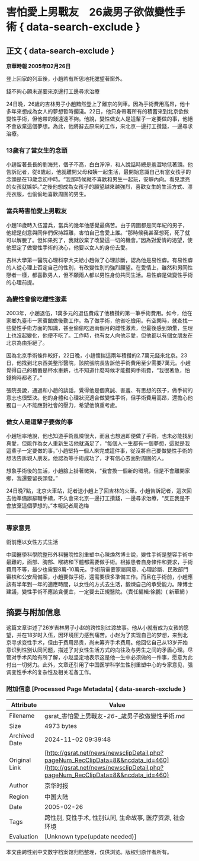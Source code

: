 # 害怕愛上男戰友　26歲男子欲做變性手術 { data-search-exclude }

## 正文 { data-search-exclude }
**京華時報 2005年02月26日**

登上回家的列車後，小趙若有所思地托腮望著窗外。

錢不夠心願未遂要來京邊打工邊尋求治療

24日晚，26歲的吉林男子小趙黯然登上了離京的列車。因為手術費用高昂，他十多年來想成為女人的夢想暫時擱淺。22日，他只身帶著所有的積蓄來到北京欲做變性手術，但他帶的錢遠遠不夠。他說，變性做女人是這輩子一定要做的事，他絕不會放棄這個夢想。為此，他將辭去原來的工作，來北京一邊打工攢錢，一邊尋求治療。

### 13歲有了當女生的念頭

小趙留著長長的劉海兒，個子不高，白白淨淨，和人說話時總是羞澀地低著頭。他告訴記者，從8歲起，他就離開父母和姨一起生活，最開始意識自己有當女孩子的念頭是在13歲念初中時。“我那時候就不喜歡和男生一起玩，安靜內向。看見漂亮的女孩就嫉妒。”之後他想成為女孩子的願望越來越強烈，喜歡女生的生活方式、漂亮衣服，也偷偷地喜歡周圍的男生。

### 當兵時害怕愛上男戰友

小趙18歲時入伍當兵，當兵的幾年他感覺最痛苦。由于周圍都是同年紀的男子，他總是刻意與同伴們保持距離，害怕自己會愛上誰。“那時候我甚至想死，死了就可以解脫了。但如果死了，我就放棄了改變這一切的機會。”因為對愛情的渴望，使他堅定了做變性手術的決心，他要以女人的身份去愛。

吉林大學第一醫院心理科李大夫給小趙做了心理診斷，認為他是易性癖。有易性癖的人從心理上否定自己的性別，有改變性別的強烈願望。在愛情上，雖然和男同性戀者一樣，都喜歡男人，但不願兩人都以男性身份共同生活。易性癖是做變性手術的心理前提。

### 為變性曾偷吃雌性激素

2003年，小趙退伍，1萬多元的退伍費成了他積攢的第一筆手術費用。如今，他在家鄉九臺市一家賓館做後勤工作。為了做手術，他省吃儉用。有空閑時，就查找一些變性手術方面的知識，甚至偷偷吃過兩個月的雌性激素，但最後感到頭暈，生理上也沒起變化，他便不吃了。工作時，也有女人向他示愛，但他都以有個女朋友在北京為由拒絕了。

因為北京手術條件較好，22日晚，小趙懷揣這兩年積攢的2.7萬元錢來北京。23日，他找到北京西美整形醫院，該院張院長告訴他手術費用至少需要7萬元。小趙覺得自己的積蓄是杯水車薪，也不知道什麼時候才能攢夠手術費，“我很著急，怕錢夠時都老了。”

張院長說，通過和小趙的談話，覺得他是個真誠、害羞、有思想的孩子，做手術的意志也很堅決。他的身體和心理狀況適合做變性手術，但手術費用高昂，還擔心他獨自一人不能應對社會的壓力，希望他慎重考慮。

### 做女人是這輩子要做的事

小趙坦率地說，他也知道手術風險很大，而且也想過即便做了手術，也未必能找到真愛，但能作為女人重新生活他就滿足了，“每個人一生都有一個夢想，這就是我這輩子一定要做的事。”小趙堅持一個人來完成這件事，從沒將自己要做變性手術的想法告訴親人朋友。他認為等手術成功了，才有信心去面對周圍的人。

想象手術後的生活，小趙臉上掛著微笑，“我會換一個新的環境，但是不會離開家鄉，我還要留長頭發。”

24日晚7點，北京火車站，記者送小趙上了回吉林的火車。小趙告訴記者，這次回去他準備辦辭職手續，不久會來北京一邊打工攢錢，一邊尋求治療，“反正我是不會放棄這個夢想的。”本報記者周逸梅

---

### 專家意見

術前應以女性方式生活

中國醫學科學院整形外科醫院性別重塑中心陳煥然博士說，變性手術是整容手術中最難的，面部、胸部、喉結和下體都需要做手術。根據患者自身條件和要求，手術費用不等，最少也需要8萬-10萬元。手術前需要家屬同意、心理診斷、民政部門審核和公安局備案，小趙要做手術，還需要很多準備工作。而且在手術前，小趙應該有半年到一年的適應時間，以女性的方式去生活，鍛煉自己的承受能力。陳博士建議，變性手術不應該貪便宜，一定要去正規醫院。（責任編輯:徐鵬）( 新華網 )

## 摘要与附加信息

<!-- tcd_abstract -->
这篇文章讲述了26岁吉林男子小赵的跨性别过渡故事。他从小就有成为女孩的愿望，并在18岁时入伍，因环境压力感到痛苦。小赵为了实现自己的梦想，来到北京寻求变性手术，但由于费用昂贵，尚未筹齐手术费用。他回忆自己从13岁开始意识到性别认同问题，描述了对女性生活方式的向往及与男生之间的矛盾心理。尽管对手术风险有所了解，小赵坚定地表示这是他一生中必须做的一件事，愿意为此付出一切努力。此外，文章还引用了中国医学科学生性别重塑中心的专家意见，强调变性手术的复杂性及相关准备工作。
<!-- tcd_abstract_end -->

### 附加信息 [Processed Page Metadata] { data-search-exclude }

| Attribute       | Value                                  |
|-----------------|----------------------------------------|
| Filename        | gsrat_害怕愛上男戰友-_26_-_歲男子欲做變性手術.md                             |
| Size            | 4973 bytes                           |
| Archived Date   | 2024-11-02 09:39:48                             |
| Original Link   | [http://gsrat.net/news/newsclipDetail.php?pageNum_RecClipData=8&&ncdata_id=460](http://gsrat.net/news/newsclipDetail.php?pageNum_RecClipData=8&&ncdata_id=460)                       |
| Author          | 京华时报                               |
| Region          | 中国大陆                               |
| Date            | 2005-02-26                                 |
| Tags            | 跨性别, 变性手术, 性别认同, 生命故事, 医疗资源, 社会环境                                 |
| Evaluation            | [Unknown type(update needed)]                                 |
<!-- tcd_table_end -->

本文由跨性别中文数字档案馆归档整理，仅供浏览。版权归原作者所有。

